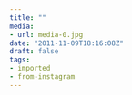 ```yaml
---
title: ""
media:
- url: media-0.jpg
date: "2011-11-09T18:16:08Z"
draft: false
tags:
- imported
- from-instagram
---
```

